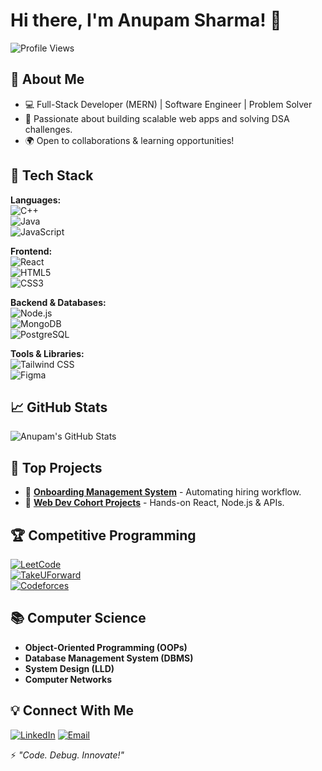 # Hi there, I'm Anupam Sharma! 👋

![Profile Views](https://komarev.com/ghpvc/?username=your-username&style=flat-square&color=blue)

## 🚀 About Me

- 💻 Full-Stack Developer (MERN) | Software Engineer | Problem Solver
- 🎯 Passionate about building scalable web apps and solving DSA challenges.
- 🌍 Open to collaborations & learning opportunities!

## 🔧 Tech Stack

**Languages:**  
![C++](https://img.shields.io/badge/C%2B%2B-00599C?style=flat&logo=c%2B%2B&logoColor=white)  
![Java](https://img.shields.io/badge/Java-ED8B00?style=flat&logo=java&logoColor=white)  
![JavaScript](https://img.shields.io/badge/JavaScript-F7DF1E?style=flat&logo=javascript&logoColor=black)

**Frontend:**  
![React](https://img.shields.io/badge/React-20232A?style=flat&logo=react&logoColor=61DAFB)  
![HTML5](https://img.shields.io/badge/HTML5-E34F26?style=flat&logo=html5&logoColor=white)  
![CSS3](https://img.shields.io/badge/CSS3-1572B6?style=flat&logo=css3&logoColor=white)

**Backend & Databases:**  
![Node.js](https://img.shields.io/badge/Node.js-43853D?style=flat&logo=node.js&logoColor=white)  
![MongoDB](https://img.shields.io/badge/MongoDB-47A248?style=flat&logo=mongodb&logoColor=white)  
![PostgreSQL](https://img.shields.io/badge/PostgreSQL-336791?style=flat&logo=postgresql&logoColor=white)

**Tools & Libraries:**  
![Tailwind CSS](https://img.shields.io/badge/TailwindCSS-38B2AC?style=flat&logo=tailwind-css&logoColor=white)  
![Figma](https://img.shields.io/badge/Figma-F24E1E?style=flat&logo=figma&logoColor=white)

## 📈 GitHub Stats

![Anupam's GitHub Stats](https://github-readme-stats.vercel.app/api?username=anu12oct&show_icons=true&theme=radical)

## 🌟 Top Projects

- 🚀 **[Onboarding Management System](#)** - Automating hiring workflow.
- 📌 **[Web Dev Cohort Projects](#)** - Hands-on React, Node.js & APIs.

## 🏆 Competitive Programming

[![LeetCode](https://img.shields.io/badge/LeetCode-FFA116?style=flat&logo=leetcode&logoColor=white)](https://leetcode.com/your-profile)  
[![TakeUForward](https://img.shields.io/badge/TakeUForward-009688?style=flat&logo=code&logoColor=white)](https://takeuforward.org/)  
[![Codeforces](https://img.shields.io/badge/Codeforces-1F8ACB?style=flat&logo=codeforces&logoColor=white)](https://codeforces.com/profile/your-profile)

## 📚 Computer Science

- **Object-Oriented Programming (OOPs)**
- **Database Management System (DBMS)**
- **System Design (LLD)**
- **Computer Networks**

## 💡 Connect With Me

[![LinkedIn](https://img.shields.io/badge/LinkedIn-blue?style=flat&logo=linkedin)](https://www.linkedin.com/in/anupam-sharma-12oct/)
[![Email](https://img.shields.io/badge/Email-D14836?style=flat&logo=gmail&logoColor=white)](mailto:sharma12oct@gmail.com)

⚡ *"Code. Debug. Innovate!"*
